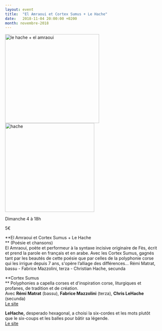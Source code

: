 ```yaml
---
layout: event
title:  "El Amraoui et Cortex Sumus + Le Hache"
date:   2018-11-04 20:00:00 +0200
month: novembre-2018
---
```

<img class="alignnone size-full wp-image-5428" src="https://agendarts.files.wordpress.com/2018/09/le-hache-el-amraoui.jpg" alt="le hache + el amraoui" width="309" height="293" /><img class="alignnone  wp-image-5375" src="http://localhost/wpagendarts/wp-content/uploads/2018/09/hache.jpg?w=300" alt="hache" width="293" height="293" srcset="http://localhost/wpagendarts/wp-content/uploads/2018/09/hache.jpg 1080w, http://localhost/wpagendarts/wp-content/uploads/2018/09/hache-300x300.jpg 300w, http://localhost/wpagendarts/wp-content/uploads/2018/09/hache-1024x1024.jpg 1024w, http://localhost/wpagendarts/wp-content/uploads/2018/09/hache-150x150.jpg 150w, http://localhost/wpagendarts/wp-content/uploads/2018/09/hache-768x768.jpg 768w" sizes="(max-width: 293px) 100vw, 293px" />

Dimanche 4 à 18h

5€

**El Amraoui et Cortex Sumus + Le Hache  
** (Poésie et chansons)  
El Amraoui, poète et performeur à la syntaxe incisive originaire de Fès, écrit et prend la parole en français et en arabe. Avec les Cortex Sumus, gagnés tant par les beautés de cette poésie que par celles de la polyphonie corse qui les irrigue depuis 7 ans, s'opère l’alliage des différences... Rémi Matrat, bassu - Fabrice Mazzolini, terza - Christian Hache, secunda

**Cortex Sumus  
** Polyphonies a capella corses et d'inspiration corse, liturgiques et profanes, de tradition et de création.  
Avec **Rémi Matrat** (bassu), **Fabrice Mazzolini** (terza), **Chris LeHache** (secunda)  
[Le site](http://cortexsumus.wixsite.com/cortexsumus)

**LeHache,** desperado hexagonal, a choisi la six-cordes et les mots plutôt que le six-coups et les balles pour bâtir sa légende.  
[Le site](https://chrislehache.wixsite.com/chris-lehache)